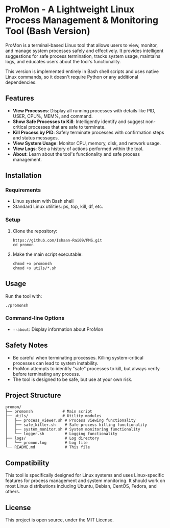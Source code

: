 # ProMon - A Lightweight Linux Process Management & Monitoring Tool (Bash Version)

ProMon is a terminal-based Linux tool that allows users to view, monitor, and manage system processes safely and effectively. It provides intelligent suggestions for safe process termination, tracks system usage, maintains logs, and educates users about the tool's functionality.

This version is implemented entirely in Bash shell scripts and uses native Linux commands, so it doesn't require Python or any additional dependencies.

## Features

- **View Processes**: Display all running processes with details like PID, USER, CPU%, MEM%, and command.
- **Show Safe Processes to Kill**: Intelligently identify and suggest non-critical processes that are safe to terminate.
- **Kill Process by PID**: Safely terminate processes with confirmation steps and status messages.
- **View System Usage**: Monitor CPU, memory, disk, and network usage.
- **View Logs**: See a history of actions performed within the tool.
- **About**: Learn about the tool's functionality and safe process management.

## Installation

### Requirements

- Linux system with Bash shell
- Standard Linux utilities: ps, top, kill, df, etc.

### Setup

1. Clone the repository:
   ```
   https://github.com/Ishaan-Rai09/PMS.git
   cd promon
   ```

2. Make the main script executable:
   ```
   chmod +x promonsh
   chmod +x utils/*.sh
   ```

## Usage

Run the tool with:

```
./promonsh
```

### Command-line Options

- `--about`: Display information about ProMon

## Safety Notes

- Be careful when terminating processes. Killing system-critical processes can lead to system instability.
- ProMon attempts to identify "safe" processes to kill, but always verify before terminating any process.
- The tool is designed to be safe, but use at your own risk.

## Project Structure

```
promon/
├── promonsh             # Main script
├── utils/               # Utility modules
│   ├── process_viewer.sh # Process viewing functionality
│   ├── safe_killer.sh    # Safe process killing functionality
│   ├── system_monitor.sh # System monitoring functionality
│   └── logger.sh         # Logging functionality
├── logs/                 # Log directory
│   └── promon.log        # Log file
└── README.md             # This file
```

## Compatibility

This tool is specifically designed for Linux systems and uses Linux-specific features for process management and system monitoring. It should work on most Linux distributions including Ubuntu, Debian, CentOS, Fedora, and others.

## License

This project is open source, under the MIT License. 
